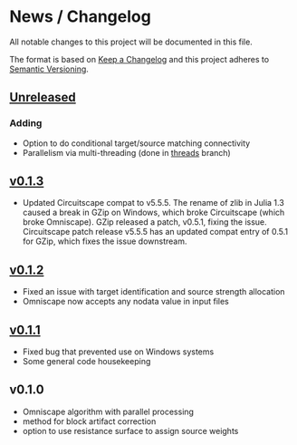 # News / Changelog
All notable changes to this project will be documented in this file.

The format is based on [Keep a Changelog](http://keepachangelog.com/en/1.0.0/)
and this project adheres to [Semantic Versioning](http://semver.org/spec/v2.0.0.html).

## [Unreleased]
### Adding
- Option to do conditional target/source matching connectivity
- Parallelism via multi-threading (done in [threads](https://github.com/Circuitscape/Omniscape.jl/tree/threads) branch)

## [v0.1.3]
- Updated Circuitscape compat to v5.5.5. The rename of zlib in Julia 1.3 caused a break in GZip on Windows, which broke Circuitscape (which broke Omniscape). GZip released a patch, v0.5.1, fixing the issue. Circuitscape patch release v5.5.5 has an updated compat entry of 0.5.1 for GZip, which fixes the issue downstream.

## [v0.1.2]
- Fixed an issue with target identification and source strength allocation
- Omniscape now accepts any nodata value in input files

## [v0.1.1]
- Fixed bug that prevented use on Windows systems
- Some general code housekeeping

## v0.1.0
- Omniscape algorithm with parallel processing
- method for block artifact correction
- option to use resistance surface to assign source weights

[Unreleased]: https://github.com/circuitscape/Omniscape.jl/compare/v0.1.3...master
[v0.1.3]: https://github.com/circuitscape/Omniscape.jl/compare/v0.1.2...v0.1.3
[v0.1.2]: https://github.com/circuitscape/Omniscape.jl/compare/v0.1.0...v0.1.2
[v0.1.1]: https://github.com/circuitscape/Omniscape.jl/compare/v0.1.0...v0.1.1
